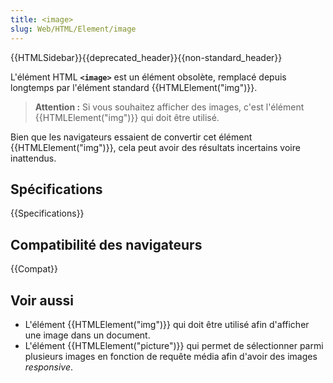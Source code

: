 ```yaml
---
title: <image>
slug: Web/HTML/Element/image
---
```


{{HTMLSidebar}}{{deprecated_header}}{{non-standard_header}}

L'élément HTML **`<image>`** est un élément obsolète, remplacé depuis longtemps par l'élément standard {{HTMLElement("img")}}.

> **Attention :** Si vous souhaitez afficher des images, c'est l'élément {{HTMLElement("img")}} qui doit être utilisé.

Bien que les navigateurs essaient de convertir cet élément {{HTMLElement("img")}}, cela peut avoir des résultats incertains voire inattendus.

## Spécifications

{{Specifications}}

## Compatibilité des navigateurs

{{Compat}}

## Voir aussi

- L'élément {{HTMLElement("img")}} qui doit être utilisé afin d'afficher une image dans un document.
- L'élément {{HTMLElement("picture")}} qui permet de sélectionner parmi plusieurs images en fonction de requête média afin d'avoir des images _responsive_.
